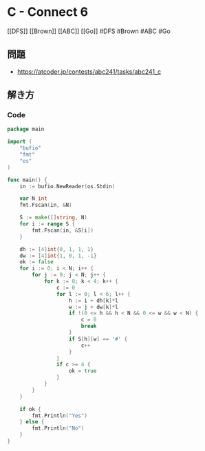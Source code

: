# C - Connect 6
[[DFS]] [[Brown]] [[ABC]] [[Go]]
#DFS #Brown #ABC #Go 

## 問題
- https://atcoder.jp/contests/abc241/tasks/abc241_c

## 解き方
### Code
```go
package main

import (
	"bufio"
	"fmt"
	"os"
)

func main() {
	in := bufio.NewReader(os.Stdin)

	var N int
	fmt.Fscan(in, &N)

	S := make([]string, N)
	for i := range S {
		fmt.Fscan(in, &S[i])
	}

	dh := [4]int{0, 1, 1, 1}
	dw := [4]int{1, 0, 1, -1}
	ok := false
	for i := 0; i < N; i++ {
		for j := 0; j < N; j++ {
			for k := 0; k < 4; k++ {
				c := 0
				for l := 0; l < 6; l++ {
					h := i + dh[k]*l
					w := j + dw[k]*l
					if !(0 <= h && h < N && 0 <= w && w < N) {
						c = 0
						break
					}
					if S[h][w] == '#' {
						c++
					}
				}
				if c >= 4 {
					ok = true
				}
			}
		}
	}

	if ok {
		fmt.Println("Yes")
	} else {
		fmt.Println("No")
	}
}
```